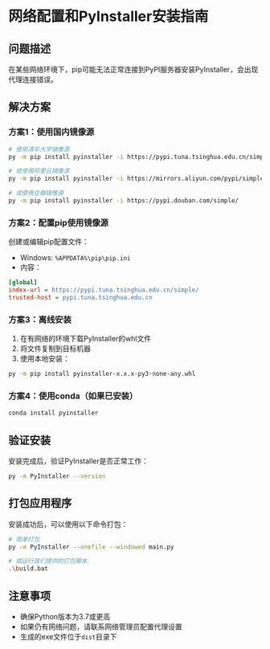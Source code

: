 # 网络配置和PyInstaller安装指南

## 问题描述
在某些网络环境下，pip可能无法正常连接到PyPI服务器安装PyInstaller，会出现代理连接错误。

## 解决方案

### 方案1：使用国内镜像源
```bash
# 使用清华大学镜像源
py -m pip install pyinstaller -i https://pypi.tuna.tsinghua.edu.cn/simple/

# 或使用阿里云镜像源
py -m pip install pyinstaller -i https://mirrors.aliyun.com/pypi/simple/

# 或使用豆瓣镜像源
py -m pip install pyinstaller -i https://pypi.douban.com/simple/
```

### 方案2：配置pip使用镜像源
创建或编辑pip配置文件：
- Windows: `%APPDATA%\pip\pip.ini`
- 内容：
```ini
[global]
index-url = https://pypi.tuna.tsinghua.edu.cn/simple/
trusted-host = pypi.tuna.tsinghua.edu.cn
```

### 方案3：离线安装
1. 在有网络的环境下载PyInstaller的whl文件
2. 将文件复制到目标机器
3. 使用本地安装：
```bash
py -m pip install pyinstaller-x.x.x-py3-none-any.whl
```

### 方案4：使用conda（如果已安装）
```bash
conda install pyinstaller
```

## 验证安装
安装完成后，验证PyInstaller是否正常工作：
```bash
py -m PyInstaller --version
```

## 打包应用程序
安装成功后，可以使用以下命令打包：
```bash
# 简单打包
py -m PyInstaller --onefile --windowed main.py

# 或运行我们提供的打包脚本
.\build.bat
```

## 注意事项
- 确保Python版本为3.7或更高
- 如果仍有网络问题，请联系网络管理员配置代理设置
- 生成的exe文件位于`dist`目录下